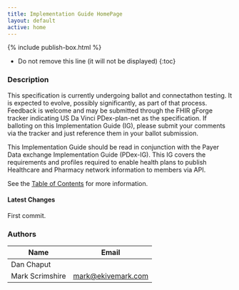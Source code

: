 ```yaml
---
title: Implementation Guide HomePage
layout: default
active: home
---
```


{% include publish-box.html %}

<!-- { :.no_toc } -->

<!-- TOC  the css styling for this is \pages\assets\css\project.css under 'markdown-toc'-->

* Do not remove this line (it will not be displayed)
{:toc}

<!-- end TOC -->

### Description

This specification is currently undergoing ballot and connectathon testing. It is expected to evolve, possibly significantly, as part of that process.
Feedback is welcome and may be submitted through the FHIR gForge tracker indicating US Da Vinci PDex-plan-net as the specification. If balloting on this Implementation Guide (IG), please submit your comments via the tracker and just reference them in your ballot submission.

This Implementation Guide should be read in conjunction with the Payer Data exchange Implementation Guide (PDex-IG).
This IG covers the requirements and profiles required to enable health plans to publish Healthcare and Pharmacy network information to members via API.

See the [Table of Contents](toc.html) for more information.

#### Latest Changes
First commit.

### Authors

<table>
<thead>
<tr>
<th>Name</th>
<th>Email</th>
</tr>
</thead>
<tbody>
<tr>
<td>Dan Chaput</td>
<td></td>
</tr>
<tr>
<td>Mark Scrimshire</td>
<td><a href="mailto:mark@ekivemark.com">mark@ekivemark.com</a></td>
</tr>
</tbody>
</table>


